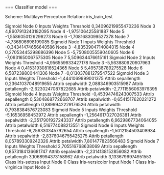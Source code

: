 === Classifier model ===

Scheme:   MultilayerPerceptron
Relation: iris_train_test

Sigmoid Node 0
    Inputs    Weights
    Threshold    0,34096219955470236
    Node 3    4,8607913243182095
    Node 4    -1,975106425581887
    Node 5    -1,5586050126299273
    Node 6    -1,7081683099527378
    Node 7    -4,736806698199085
Sigmoid Node 1
    Inputs    Weights
    Threshold    -0,34341474656640586
    Node 3    -4,8353904714084015
    Node 4    0,27053445298686396
    Node 5    -5,7508005559040605
    Node 6    -7,0931650067575305
    Node 7    5,509634476615161
Sigmoid Node 2
    Inputs    Weights
    Threshold    -4,956559933427178
    Node 3    -5,563880920907963
    Node 4    0,41531930816524365
    Node 5    5,495738789275528
    Node 6    6,587239800441306
    Node 7    -0,013037881279547522
Sigmoid Node 3
    Inputs    Weights
    Threshold    -1,4441069999001375
    Attrib sepallength    0,23641037048919655
    Attrib sepalwidth    2,088346903515987
    Attrib petallength    -2,6230247087822685
    Attrib petalwidth    -2,7711556063976395
Sigmoid Node 4
    Inputs    Weights
    Threshold    -0,45394746243007533
    Attrib sepallength    0,5304868772668707
    Attrib sepalwidth    -0,6541517620221272
    Attrib petallength    0,8899942229176526
    Attrib petalwidth    0,7938384576723083
Sigmoid Node 5
    Inputs    Weights
    Threshold    -5,16536958453972
    Attrib sepallength    -1,2564617027026381
    Attrib sepalwidth    -2,3517901927243337
    Attrib petallength    6,9629867734064055
    Attrib petalwidth    6,516774088213551
Sigmoid Node 6
    Inputs    Weights
    Threshold    -6,256330345792654
    Attrib sepallength    -1,5012154503408934
    Attrib sepalwidth    -2,8376046755425275
    Attrib petallength    8,057893309242326
    Attrib petalwidth    7,801477823566483
Sigmoid Node 7
    Inputs    Weights
    Threshold    2,705516768638069
    Attrib sepallength    0,8573184136681747
    Attrib sepalwidth    -2,2314138152856082
    Attrib petallength    3,1068994373158962
    Attrib petalwidth    3,1336796974951553
Class Iris-setosa
    Input
    Node 0
Class Iris-versicolor
    Input
    Node 1
Class Iris-virginica
    Input
    Node 2
